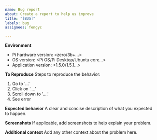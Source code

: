 ```yaml
---
name: Bug report
about: Create a report to help us improve
title: "[BUG]"
labels: bug
assignees: fengyc

---
```


**Environment**
 - Pi hardware version: <zero/3b+...>
 - OS version: <Pi OS/Pi Desktop/Ubuntu core...>
 - Application version: <1.5.0/1.5.1...>

**To Reproduce**
Steps to reproduce the behavior:
1. Go to '...'
2. Click on '....'
3. Scroll down to '....'
4. See error

**Expected behavior**
A clear and concise description of what you expected to happen.

**Screenshots**
If applicable, add screenshots to help explain your problem.

**Additional context**
Add any other context about the problem here.
